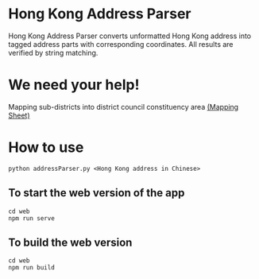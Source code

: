 # Hong Kong Address Parser

Hong Kong Address Parser converts unformatted Hong Kong address into tagged address parts with corresponding coordinates. All results are verified by string matching.

# We need your help!
Mapping sub-districts into district council constituency area [(Mapping Sheet)](
https://docs.google.com/spreadsheets/d/1mNui-FsnnEiIXAGA-UBalqjywyBGhKMly2T9dLDhY7U/edit#gid=0)


# How to use
`python addressParser.py <Hong Kong address in Chinese>`

## To start the web version of the app
```
cd web
npm run serve
```

## To build the web version
```
cd web
npm run build
```


